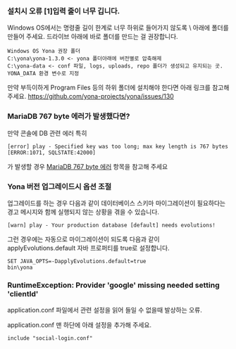 ### 설치시 오류 [1]입력 줄이 너무 깁니다. 
Windows OS에서는 명령줄 길이 한계로 너무 하위로 들어가지 않도록 \ 아래에 폴더를 만들어 주세요.
드라이브 아래에 바로 폴더를 만드는 걸 권장합니다.

```
Windows OS Yona 권장 폴더
C:\yona\yona-1.3.0 <- yona 폴더아래에 버전별로 압축해제 
C:\yona-data <- conf 파일, logs, uploads, repo 폴더가 생성되고 유지되는 곳. YONA_DATA 환경 변수로 지정
```

만약 부득이하게 Program Files 등의 하위 폴더에 설치해야 한다면 아래 링크를 참고해주세요.
https://github.com/yona-projects/yona/issues/130

### MariaDB 767 byte 에러가 발생했다면?
만약 콘솔에 DB 관련 에러 특히 
```
[error] play - Specified key was too long; max key length is 767 bytes [ERROR:1071, SQLSTATE:42000] 
```
가 발생할 경우 [MariaDB 767 byte 에러](db-error-767.md) 항목을 참고해 주세요


### Yona 버전 업그레이드시 옵션 조절

업그레이드를 하는 경우 다음과 같이 데이터베이스 스키마 마이그레이션이
필요하다는 경고 메시지와 함께 실행되지 않는 상황을 겪을 수 있습니다.

    [warn] play - Your production database [default] needs evolutions!

그런 경우에는 자동으로 마이그레이션이 되도록 다음과 같이
applyEvolutions.default 자바 프로퍼티를 true로 설정합니다.

    SET JAVA_OPTS=-DapplyEvolutions.default=true
    bin\yona

### RuntimeException: Provider 'google' missing needed setting 'clientId'

application.conf 파일에서 관련 설정을 읽어 들일 수 없을때 발상하는 오류.

application.conf 맨 하단에 아래 설정을 추가해 주세요.

```
include "social-login.conf"
```
